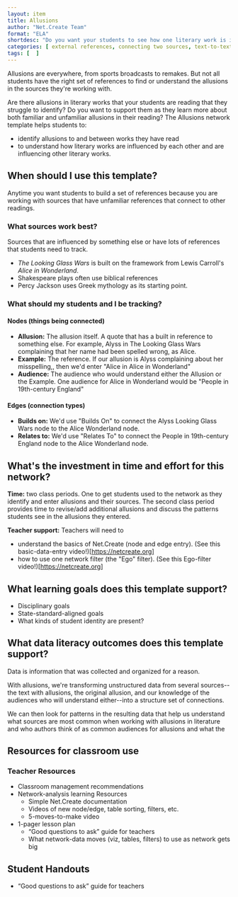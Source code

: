 ```yaml
---
layout: item
title: Allusions
author: "Net.Create Team"
format: "ELA"
shortdesc: "Do you want your students to see how one literary work is influenced bya another?"
categories: [ external references, connecting two sources, text-to-text ]
tags: [  ]
---
```


Allusions are everywhere, from sports broadcasts to remakes. But not all students have the right set of references to find or understand the allusions in the sources they're working with.

Are there allusions in literary works that your students are reading that they struggle to identify? Do you want to support them as they learn more about both familiar and unfamiliar allusions in their reading? The Allusions network template helps students to:
- identify allusions to and between works they have read
- to understand how literary works are influenced by each other and are influencing other literary works. 

## When should I use this template?

Anytime you want students to build a set of references because you are working with sources that have unfamiliar references that connect to other readings. 

### What sources work best?

Sources that are influenced by something else or have lots of references that students need to track.

- *The Looking Glass Wars* is built on the framework from Lewis Carroll's *Alice in Wonderland*.
- Shakespeare plays often use biblical references
- Percy Jackson uses Greek mythology as its starting point.

### What should my students and I be tracking?

#### Nodes (things being connected)
- **Allusion:** The allusion itself. A quote that has a built in reference to something else. For example, Alyss in The Looking Glass Wars complaining that her name had been spelled wrong, as Alice.
- **Example:** The reference. If our allusion is Alyss complaining about her misspelling,, then we'd enter "Alice in Alice in Wonderland"
- **Audience:** The audience who would understand either the Allusion or the Example. One audience for Alice in Wonderland would be "People in 19th-century England"

#### Edges (connection types)
- **Builds on:** We'd use "Builds On" to connect the Alyss Looking Glass Wars node to the Alice Wonderland node.
- **Relates to:** We'd use "Relates To" to connect the People in 19th-century England node to the Alice Wonderland node.

## What's the investment in time and effort for this network?

**Time:** two class periods. One to get students used to the network as they identify and enter allusions and their sources. The second class period provides time to revise/add additional allusions and discuss the patterns students see in the allusions they entered.

**Teacher support:** Teachers will need to
- understand the basics of Net.Create (node and edge entry). (See this basic-data-entry video!)[https://netcreate.org]
- how to use one network filter (the "Ego" filter). (See this Ego-filter video!)[https://netcreate.org]

## What learning goals does this template support?

- Disciplinary goals
- State-standard-aligned goals
- What kinds of student identity are present?

## What data literacy outcomes does this template support?

Data is information that was collected and organized for a reason.

With allusions, we're transforming unstructured data from several sources--the text with allusions, the original allusion, and our knowledge of the audiences who will understand either--into a structure set of connections.

We can then look for patterns in the resulting data that help us understand what sources are most common when working with allusions in literature and who authors think of as common audiences for allusions and what the 

## Resources for classroom use

### Teacher Resources

- Classroom management recommendations
- Network-analysis learning Resources
	- Simple Net.Create documentation
	- Videos of new node/edge, table sorting, filters, etc.
	- 5-moves-to-make video
- 1-pager lesson plan
	- “Good questions to ask” guide for teachers
	- What network-data moves (viz, tables, filters) to use as network gets big

## Student Handouts

- “Good questions to ask” guide for teachers
